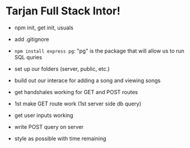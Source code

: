 Tarjan Full Stack Intor!
===

- npm init, get init, usuals
-  add .gitignore

- `npm install express pg`: "pg" is the package that will allow us to run SQL quries
- set up our folders (server, public, etc.)

-  build out our interace for adding a song and viewing songs
- get handshales working for GET and POST routes
- 1st make GET route work (1st server side db query)

- get user inputs working
- write POST query on server

- style as possible with time remaining